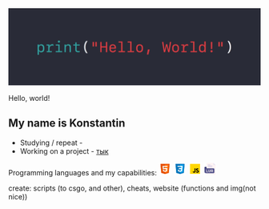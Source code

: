 <img src = "img/mini_magick20190820-130-3syykg.jpg">

Hello, world!
## My name is Konstantin

- Studying / repeat - 
- Working on a project -  [тык][social]

Programming languages and my capabilities:
<img alling = "left" alt = "Visual Studio code" width = "26px" src = "https://github.com/ArtemKhairov/ArtemKhairov/blob/main/src/img/html.svg">
<img alling = "left" alt = "Visual Studio code" width = "26px" src = "https://github.com/ArtemKhairov/ArtemKhairov/blob/main/src/img/css.svg">
<img alling = "left" alt = "Visual Studio code" width = "26px" src = "https://github.com/ArtemKhairov/ArtemKhairov/blob/main/src/img/jsb.svg">
<img alling = "left" alt = "Visual Studio code" width = "26px" src = "img/icons8-lua-64.png">

create: scripts (to csgo, and other), cheats, website (functions and img(not nice))


[social]:vk.com
